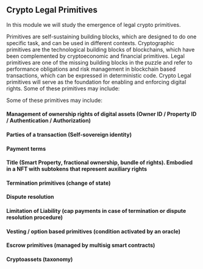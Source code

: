 ## Crypto Legal Primitives

In this module we will study the emergence of legal crypto primitives. 

Primitives are self-sustaining building blocks, which are designed to do one specific task, and can be used in different contexts.  Cryptographic primitives are the technological building blocks of blockchains, which have been complemented by cryptoeconomic and financial primitives. Legal primitives are one of the missing building blocks in the puzzle and refer to performance obligations and risk management in blockchain based transactions, which can be expressed in deterministic code. Crypto Legal primitives will serve as the foundation for enabling and enforcing digital rights. Some of these primitives may include:

Some of these primitives may include:

#### Management of ownership rights of digital assets (Owner ID / Property ID / Authentication / Authorization)
#### Parties of a transaction (Self-sovereign identity)
#### Payment terms
#### Title (Smart Property, fractional ownership, bundle of rights). Embodied in a NFT with subtokens that represent auxiliary rights
#### Termination primitives (change of state)
#### Dispute resolution
#### Limitation of Liability (cap payments in case of termination or dispute resolution procedure)
#### Vesting / option based primitives (condition activated by an oracle)
#### Escrow primitives (managed by multisig smart contracts)
#### Cryptoassets (taxonomy)


